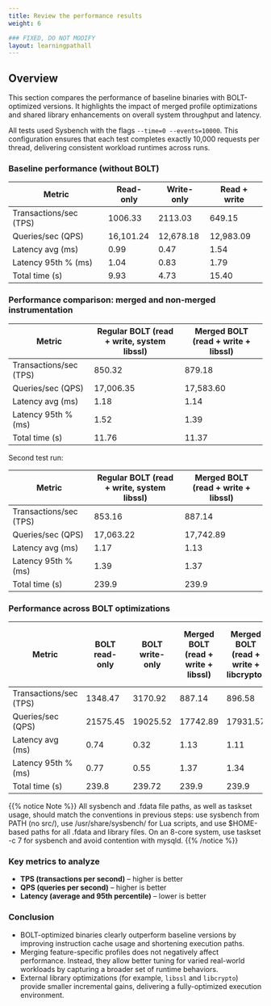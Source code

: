 ```yaml
---
title: Review the performance results
weight: 6

### FIXED, DO NOT MODIFY
layout: learningpathall
---
```


## Overview

This section compares the performance of baseline binaries with BOLT-optimized versions. It highlights the impact of merged profile optimizations and shared library enhancements on overall system throughput and latency.

All tests used Sysbench with the flags `--time=0 --events=10000`. This configuration ensures that each test completes exactly 10,000 requests per thread, delivering consistent workload runtimes  across runs.

### Baseline performance (without BOLT)

| Metric                     |Read-only  | Write-only  | Read + write  |
|---------------------------|----------------------|------------------------|------------------------|
| Transactions/sec (TPS)    | 1006.33              | 2113.03                | 649.15                 |
| Queries/sec (QPS)         | 16,101.24            | 12,678.18              | 12,983.09              |
| Latency avg (ms)          | 0.99                 | 0.47                   | 1.54                   |
| Latency 95th % (ms)       | 1.04                 | 0.83                   | 1.79                   |
| Total time (s)            | 9.93                 | 4.73                   | 15.40                  |

### Performance comparison: merged and non-merged instrumentation

| Metric                     | Regular BOLT (read + write, system libssl) | Merged BOLT (read + write + libssl) |
|---------------------------|---------------------------------------------|-------------------------------------------------|
| Transactions/sec (TPS)    | 850.32                                      | 879.18                                          |
| Queries/sec (QPS)         | 17,006.35                                   | 17,583.60                                       |
| Latency avg (ms)          | 1.18                                        | 1.14                                            |
| Latency 95th % (ms)       | 1.52                                        | 1.39                                            |
| Total time (s)            | 11.76                                       | 11.37                                           |

Second test run:

| Metric                     | Regular BOLT (read + write, system libssl) | Merged BOLT (read + write + libssl) |
|---------------------------|---------------------------------------------|-------------------------------------------------|
| Transactions/sec (TPS)    | 853.16                                      | 887.14                                          |
| Queries/sec (QPS)         | 17,063.22                                   | 17,742.89                                       |
| Latency avg (ms)          | 1.17                                        | 1.13                                            |
| Latency 95th % (ms)       | 1.39                                        | 1.37                                            |
| Total time (s)            | 239.9                                       | 239.9                                           |

### Performance across BOLT optimizations

| Metric                     | 	BOLT read-only | BOLT write-only | Merged BOLT (read + write + libssl) | Merged BOLT (read + write + libcrypto) | Merged BOLT (read + write + libcrypto + libssl) |
|---------------------------|---------------------|-------------------|----------------------------------|------------------------------------|-------------------------------------------|
| Transactions/sec (TPS)    | 1348.47             | 3170.92           | 887.14                           | 896.58                             | 902.98                                    |
| Queries/sec (QPS)         | 21575.45            | 19025.52          | 17742.89                         | 17931.57                           | 18059.52                                  |
| Latency avg (ms)          | 0.74                | 0.32              | 1.13                             | 1.11                               | 1.11                                      |
| Latency 95th % (ms)       | 0.77                | 0.55              | 1.37                             | 1.34                               | 1.34                                      |
| Total time (s)            | 239.8               | 239.72            | 239.9                            | 239.9                              | 239.9                                     |

{{% notice Note %}}
All sysbench and .fdata file paths, as well as taskset usage, should match the conventions in previous steps: use sysbench from PATH (no src/), use /usr/share/sysbench/ for Lua scripts, and use $HOME-based paths for all .fdata and library files. On an 8-core system, use taskset -c 7 for sysbench and avoid contention with mysqld.
{{% /notice %}}

### Key metrics to analyze

- **TPS (transactions per second)** – higher is better  
- **QPS (queries per second)** – higher is better  
- **Latency (average and 95th percentile)** – lower is better

### Conclusion

- BOLT-optimized binaries clearly outperform baseline versions by improving instruction cache usage and shortening execution paths.
- Merging feature-specific profiles does not negatively affect performance. Instead, they allow better tuning for varied real-world workloads by capturing a broader set of runtime behaviors.
- External library optimizations (for example, `libssl` and `libcrypto`) provide smaller incremental gains, delivering a fully-optimized execution environment.
